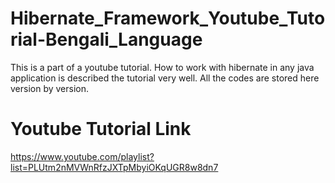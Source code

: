 # Hibernate_Framework_Youtube_Tutorial-Bengali_Language #

This is a part of a youtube tutorial. How to work with hibernate in any java application is described the tutorial very well. All the codes are stored here version by version.

# Youtube Tutorial Link #

https://www.youtube.com/playlist?list=PLUtm2nMVWnRfzJXTpMbyiOKqUGR8w8dn7 

